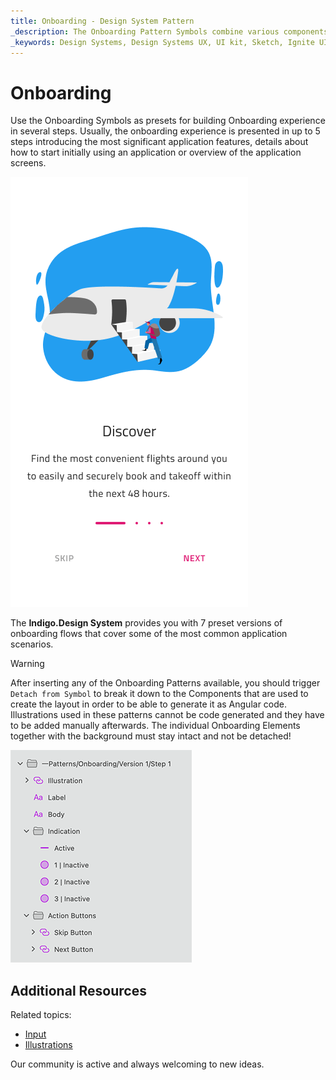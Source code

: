```yaml
---
title: Onboarding - Design System Pattern
_description: The Onboarding Pattern Symbols combine various components to display single Onboarding screen.
_keywords: Design Systems, Design Systems UX, UI kit, Sketch, Ignite UI for Angular, Sketch to Angular, Angular, Angular Design System, Export code from Sketch, Design Kits for Angular, Sketch HTML, Sketch to HTML, Sketch UI kits
---
```


# Onboarding

Use the Onboarding Symbols as presets for building Onboarding experience in several steps. Usually, the onboarding experience is presented in up to 5 steps introducing the most significant application features, details about how to start initially using an application or overview of the application screens.

<img class="responsive-img" src="../images/onboarding.png" srcset="../images/onboarding@2x.png 2x" />

The **Indigo.Design System** provides you with 7 preset versions of onboarding flows that cover some of the most common application scenarios.

> [!WARNING]
> After inserting any of the Onboarding Patterns available, you should trigger `Detach from Symbol` to break it down to the Components that are used to create the layout in order to be able to generate it as Angular code. Illustrations used in these patterns cannot be code generated and they have to be added manually afterwards. The individual Onboarding Elements together with the background must stay intact and not be detached!

<img class="responsive-img" src="../images/onboarding_detach.png" srcset="../images/onboarding_detach@2x.png 2x" />

## Additional Resources

Related topics:

- [Input](../components/input.md)
- [Illustrations](../style/illustrations.md)
  <div class="divider--half"></div>

Our community is active and always welcoming to new ideas.



